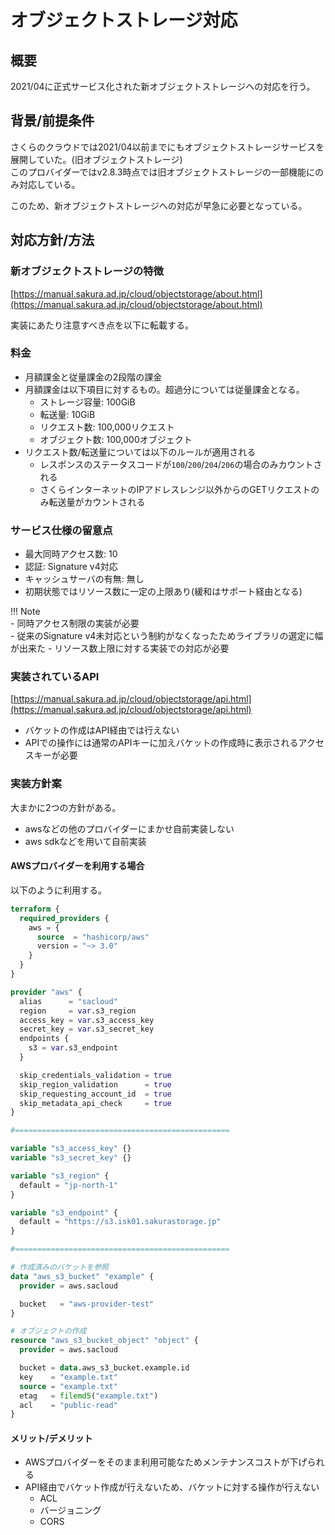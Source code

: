 # オブジェクトストレージ対応

## 概要

2021/04に正式サービス化された新オブジェクトストレージへの対応を行う。

## 背景/前提条件

さくらのクラウドでは2021/04以前までにもオブジェクトストレージサービスを展開していた。(旧オブジェクトストレージ)  
このプロバイダーではv2.8.3時点では旧オブジェクトストレージの一部機能にのみ対応している。  

このため、新オブジェクトストレージへの対応が早急に必要となっている。

## 対応方針/方法

### 新オブジェクトストレージの特徴

[https://manual.sakura.ad.jp/cloud/objectstorage/about.html](https://manual.sakura.ad.jp/cloud/objectstorage/about.html)

実装にあたり注意すべき点を以下に転載する。

### 料金

- 月額課金と従量課金の2段階の課金
- 月額課金は以下項目に対するもの。超過分については従量課金となる。
  - ストレージ容量: 100GiB
  - 転送量: 10GiB
  - リクエスト数: 100,000リクエスト
  - オブジェクト数: 100,000オブジェクト
- リクエスト数/転送量については以下のルールが適用される
  - レスポンスのステータスコードが`100`/`200`/`204`/`206`の場合のみカウントされる  
  - さくらインターネットのIPアドレスレンジ以外からのGETリクエストのみ転送量がカウントされる  

### サービス仕様の留意点

- 最大同時アクセス数: 10
- 認証: Signature v4対応
- キャッシュサーバの有無: 無し
- 初期状態ではリソース数に一定の上限あり(緩和はサポート経由となる)

!!! Note  
    - 同時アクセス制限の実装が必要  
    - 従来のSignature v4未対応という制約がなくなったためライブラリの選定に幅が出来た
    - リソース数上限に対する実装での対応が必要
  
### 実装されているAPI

[https://manual.sakura.ad.jp/cloud/objectstorage/api.html](https://manual.sakura.ad.jp/cloud/objectstorage/api.html)

- バケットの作成はAPI経由では行えない
- APIでの操作には通常のAPIキーに加えバケットの作成時に表示されるアクセスキーが必要

### 実装方針案

大まかに2つの方針がある。

- awsなどの他のプロバイダーにまかせ自前実装しない
- aws sdkなどを用いて自前実装

#### AWSプロバイダーを利用する場合

以下のように利用する。

```tf
terraform {
  required_providers {
    aws = {
      source  = "hashicorp/aws"
      version = "~> 3.0"
    }
  }
}

provider "aws" {
  alias      = "sacloud"
  region     = var.s3_region
  access_key = var.s3_access_key
  secret_key = var.s3_secret_key
  endpoints {
    s3 = var.s3_endpoint
  }

  skip_credentials_validation = true
  skip_region_validation      = true
  skip_requesting_account_id  = true
  skip_metadata_api_check     = true
}

#================================================

variable "s3_access_key" {}
variable "s3_secret_key" {}

variable "s3_region" {
  default = "jp-north-1"
}

variable "s3_endpoint" {
  default = "https://s3.isk01.sakurastorage.jp"
}

#================================================

# 作成済みのバケットを参照
data "aws_s3_bucket" "example" {
  provider = aws.sacloud

  bucket   = "aws-provider-test"
}

# オブジェクトの作成
resource "aws_s3_bucket_object" "object" {
  provider = aws.sacloud

  bucket = data.aws_s3_bucket.example.id
  key    = "example.txt"
  source = "example.txt"
  etag   = filemd5("example.txt")
  acl    = "public-read"
}
```

#### メリット/デメリット

- AWSプロバイダーをそのまま利用可能なためメンテナンスコストが下げられる
- API経由でバケット作成が行えないため、バケットに対する操作が行えない
    - ACL
    - バージョニング
    - CORS
    
